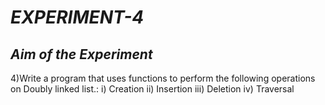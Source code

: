 # **_EXPERIMENT-4_**
## **_Aim of the Experiment_**
4)Write a program that uses functions to perform the following operations on Doubly linked list.:
i) Creation     ii) Insertion     iii) Deletion     iv) Traversal 

